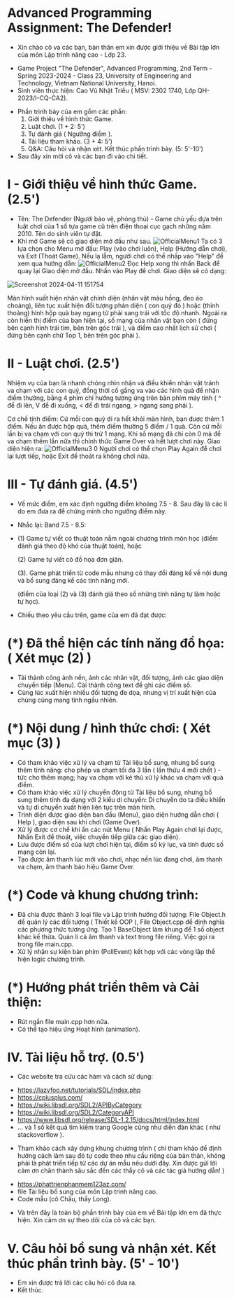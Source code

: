 # Advanced Programming Assignment: The Defender!
* Xin chào cô va các bạn, bản thân em xin được giới thiệu về Bài tập lớn của môn Lập trình nâng cao - Lớp 23.
 - Game Project "The Defender", Advanced Programming, 2nd Term - Spring 2023-2024 - Class 23, University of Engineering and Technology, Vietnam National University, Hanoi.
 - Sinh viên thực hiện: Cao Vũ Nhật Triều ( MSV: 2302 1740, Lớp QH-2023/I-CQ-CA2).
* Phần trình bày của em gồm các phần: 
  1. Giới thiệu về hình thức Game.
  2. Luật chơi.                                            (1 + 2: 5')
  3. Tự đánh giá ( Ngưỡng điểm ).
  4. Tài liệu tham khảo.                                   (3 + 4: 5')
  5. Q&A: Câu hỏi và nhận xét. Kết thúc phần trình bày.    (5: 5'-10')
* Sau đây xin mời cô và các bạn đi vào chi tiết.
 # I - Giới thiệu về hình thức Game. (2.5')
 
 - Tên: The Defender (Người bảo vệ, phòng thủ) - Game chủ yếu dựa trên luật chơi của 1 số tựa game cũ trên điện thoại cục gạch những năm 2010. Tên do sinh viên tự đặt.
 -  Khi mở Game sẽ có giao diện mở đầu như sau.
   ![OfficialMenu1](https://github.com/cvntrieu/MyGameProject/assets/143981579/f70e84ea-f985-4bcc-add0-19867e808697)
   Ta có 3 lựa chọn cho Menu mở đầu: Play (vào chơi luôn), Help (Hướng dẫn chơi), và Exit (Thoát Game).
   Nếu lạ lẫm, người chơi có thể nhấp vào "Help" để xem qua hướng dẫn:
   ![OfficialMenu2](https://github.com/cvntrieu/MyGameProject/assets/143981579/4c1caddd-9b7f-4a98-a0bc-8e59b08515f4)
   Đọc Help xong thì nhấn Back để quay lại Giao diện mở đầu.
   Nhấn vào Play để chơi. Giao diện sẽ có dạng:

   ![Screenshot 2024-04-11 151754](https://github.com/cvntrieu/MyGameProject/assets/143981579/80f858e6-6bd8-45f9-a483-fc2ed1576362)
   
   Màn hình xuất hiện nhân vật chính diện (nhân vật màu hồng, đeo áo choàng), liên tục xuất hiện đối tượng phản diện ( con quỷ đỏ ) hoặc (thỉnh thoảng) hình hộp quà bay ngang từ phải sang trái với tốc độ nhanh.
   Ngoài ra còn hiển thị điểm của bạn hiện tại, số mạng của nhân vật bạn còn ( đứng bên cạnh hình trái tim, bên trên góc trái ), và điểm cao nhất lịch sử chơi ( đứng bên cạnh chữ Top 1, bên trên góc phải ).
   
# II - Luật chơi. (2.5')

   Nhiệm vụ của bạn là nhanh chóng nhìn nhận và điều khiển nhân vật tránh va chạm với các con quỷ, đồng thời cố gắng va vào các hình quà để nhận điểm thưởng, bằng 4 phím chỉ hướng tương ứng trên bàn phím máy tính 
   ( ^ để đi lên, V để đi xuống, < để đi trái ngang, > ngang sang phải ).
   
   Cơ chế tính điểm: Cứ mỗi con quỷ đi ra hết khỏi màn hình, bạn được thêm 1 điểm. Nếu ăn được hộp quà, thêm điểm thưởng 5 điểm / 1 quà. Còn cứ mỗi lần bị va chạm với con quỷ thì trừ 1 mạng.
   Khi số mạng đã chỉ còn 0 mà để va chạm thêm lần nữa thì chính thức Game Over và hết lượt chơi này. Giao diện hiện ra:
   ![OfficialMenu3 0](https://github.com/cvntrieu/MyGameProject/assets/143981579/499324a6-43c4-42f9-8f7f-1fc16691b938)
   Người chơi có thể chọn Play Again để chơi lại lượt tiếp, hoặc Exit để thoát ra không chơi nữa.

 # III - Tự đánh giá. (4.5')
- Về mức điểm, em xác định ngưỡng điểm khoảng 7.5 - 8. Sau đây là các lí do em đưa ra để chứng minh cho ngưỡng điểm này. 
-  Nhắc lại: Band 7.5 - 8.5:
-  
     (1) Game tự viết có thuật toán nằm ngoài chương trình môn học (điểm đánh giá theo độ khó của thuật toán), hoặc
     
     (2) Game tự viết có đồ họa đơn giản.
     
     (3). Game phát triển từ code mẫu nhưng có thay đổi đáng kể về nội dung và bổ sung đáng kể các tính năng mới.  
     
     (điểm của loại (2) và  (3) đánh giá theo số những tính năng tự làm hoặc tự học).

- Chiếu theo yêu cầu trên, game của em đã đạt được:
# (*) Đã thể hiện các tính năng đồ họa:  ( Xét mục (2) )
 + Tải thành công ảnh nền, ảnh các nhân vật, đối tượng, ảnh các giao diện chuyển tiếp (Menu). Cài thành công text để ghi các điểm số. 
 + Cùng lúc xuất hiện nhiều đối tượng đe dọa, nhưng vị trí xuất hiện của chúng cũng mang tính ngấu nhiên.
   
# (*) Nội dung / hình thức chơi: ( Xét mục (3) )
  + Có tham khảo việc xử lý va chạm từ Tài liệu bổ sung, nhưng bổ sung thêm tính năng: cho phép va chạm tối đa 3 lần ( lần thứu 4 mới chết ) - tức cho thêm mạng;
  hay va chạm với kẻ thù xử lý khác va chạm với quà điểm.
  + Có tham khảo việc xử lý chuyển động từ Tài liệu bổ sung, nhưng bổ sung thêm tính đa dạng với 2 kiểu di chuyển: Di chuyển do ta điều khiển và tự di chuyển xuất hiện liên tục trên màn hình.
  + Trình diện được giao diện ban đầu (Menu), giao diện hướng dẫn chơi ( Help ), giao diện sau khi chơi (Game Over).
  + Xử lý được cơ chế khi ấn các nút Menu ( Nhấn Play Again chơi lại được, Nhấn Exit để thoát, việc chuyển tiếp giữa các giao diện).
  + Lưu được điểm số của lượt chơi hiện tại, điểm số kỷ lục, và tính được số mạng còn lại.
  + Tạo được âm thanh lúc mới vào chơi, nhạc nền lúc đang chơi, âm thanh va chạm, âm thanh báo hiệu Game Over.
# (*) Code và khung chương trình: 
  + Đã chia được thành 3 loại file và Lập trình hướng đối tượng: File Object.h để quản lý các đối tượng ( Thiết kế OOP ), File Object.cpp để định nghĩa các phương thức tương ứng.
Tạo 1 BaseObject làm khung để 1 số object khác kế thừa. Quản lí cả âm thanh và text trong file riêng. Việc gọi ra trong file main.cpp.
  + Xử lý nhận sự kiện bàn phím (PollEvent) kết hợp với các vòng lặp thể hiện logic chương trình.
# (*) Hướng phát triển thêm và Cải thiện: 
  + Rút ngắn file main.cpp hơn nữa.
  + Có thể tạo hiệu ứng Hoạt hình (animation).

# IV. Tài liệu hỗ trợ. (0.5')
- Các website tra cứu các hàm và cách sử dụng:
 + https://lazyfoo.net/tutorials/SDL/index.php
 + https://cplusplus.com/
 + https://wiki.libsdl.org/SDL2/APIByCategory
 + https://wiki.libsdl.org/SDL2/CategoryAPI
 + https://www.libsdl.org/release/SDL-1.2.15/docs/html/index.html
 + ... và 1 số kết quả tìm kiếm trang Google cũng như diễn đàn khác ( như stackoverflow ).
- Tham khảo cách xây dựng khung chương trình ( chỉ tham khảo để định hướng cách làm sau đó tự code theo nhu cầu riêng của bản thân, không phải là phát triển tiếp từ các dự án mẫu nêu dưới đây.
  Xin được gửi lời cảm ơn chân thành sâu sắc đến các thầy cô và các tác giả hướng dẫn! )
 + https://phattrienphanmem123az.com/
 + file Tài liệu bổ sung của môn Lập trình nâng cao.
 + Code mẫu (cô Châu, thầy Long).
  - Và trên đây là toàn bộ phần trình bày của em về Bài tập lớn em đã thực hiện. Xin cảm ơn sự theo dõi của cô và các bạn.
# V. Câu hỏi bổ sung và nhận xét. Kết thúc phần trình bày. (5' - 10')
- Em xin được trả lời các câu hỏi cô đưa ra.
- Kết thúc.

